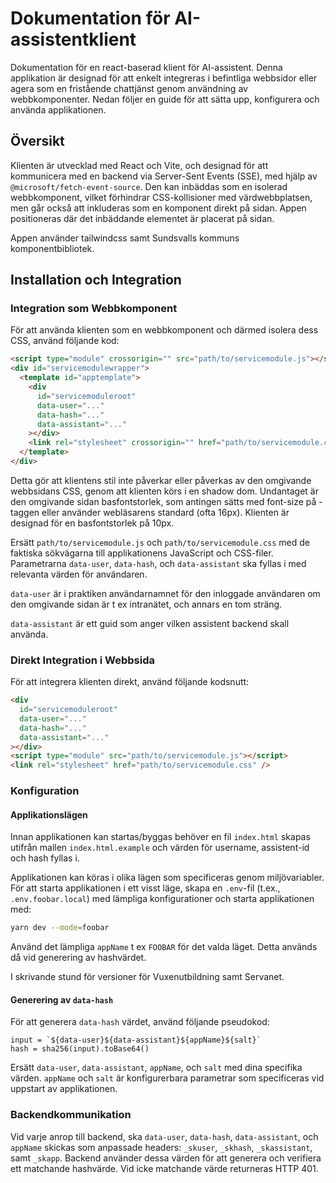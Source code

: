 # Dokumentation för AI-assistentklient

Dokumentation för en react-baserad klient för AI-assistent. Denna applikation är designad för att enkelt integreras i befintliga webbsidor eller agera som en fristående chattjänst genom användning av webbkomponenter. Nedan följer en guide för att sätta upp, konfigurera och använda applikationen.

## Översikt

Klienten är utvecklad med React och Vite, och designad för att kommunicera med en backend via Server-Sent Events (SSE), med hjälp av `@microsoft/fetch-event-source`. Den kan inbäddas som en isolerad webbkomponent, vilket förhindrar CSS-kollisioner med värdwebbplatsen, men går också att inkluderas som en komponent direkt på sidan. Appen positioneras där det inbäddande elementet är placerat på sidan.

Appen använder tailwindcss samt Sundsvalls kommuns komponentbibliotek.

## Installation och Integration

### Integration som Webbkomponent

För att använda klienten som en webbkomponent och därmed isolera dess CSS, använd följande kod:

```html
<script type="module" crossorigin="" src="path/to/servicemodule.js"></script>
<div id="servicemodulewrapper">
  <template id="apptemplate">
    <div
      id="servicemoduleroot"
      data-user="..."
      data-hash="..."
      data-assistant="..."
    ></div>
    <link rel="stylesheet" crossorigin="" href="path/to/servicemodule.css" />
  </template>
</div>
```

Detta gör att klientens stil inte påverkar eller påverkas av den omgivande webbsidans CSS, genom att klienten körs i en shadow dom. Undantaget är den omgivande sidan basfontstorlek, som antingen sätts med font-size på <html>-taggen eller använder webläsarens standard (ofta 16px). Klienten är designad för en basfontstorlek på 10px.

Ersätt `path/to/servicemodule.js` och `path/to/servicemodule.css` med de faktiska sökvägarna till applikationens JavaScript och CSS-filer. Parametrarna `data-user`, `data-hash`, och `data-assistant` ska fyllas i med relevanta värden för användaren.

`data-user` är i praktiken användarnamnet för den inloggade användaren om den omgivande sidan är t ex intranätet, och annars en tom sträng.

`data-assistant` är ett guid som anger vilken assistent backend skall använda.

### Direkt Integration i Webbsida

För att integrera klienten direkt, använd följande kodsnutt:

```html
<div
  id="servicemoduleroot"
  data-user="..."
  data-hash="..."
  data-assistant="..."
></div>
<script type="module" src="path/to/servicemodule.js"></script>
<link rel="stylesheet" href="path/to/servicemodule.css" />
```

### Konfiguration

#### Applikationslägen

Innan applikationen kan startas/byggas behöver en fil `index.html` skapas utifrån mallen `index.html.example` och värden för username, assistent-id och hash fyllas i.

Applikationen kan köras i olika lägen som specificeras genom miljövariabler. För att starta applikationen i ett visst läge, skapa en `.env`-fil (t.ex., `.env.foobar.local`) med lämpliga konfigurationer och starta applikationen med:

```bash
yarn dev --mode=foobar
```

Använd det lämpliga `appName` t ex `FOOBAR` för det valda läget. Detta används då vid generering av hashvärdet.

I skrivande stund för versioner för Vuxenutbildning samt Servanet.

#### Generering av `data-hash`

För att generera `data-hash` värdet, använd följande pseudokod:

```pseudocode
input = `${data-user}${data-assistant}${appName}${salt}`
hash = sha256(input).toBase64()
```

Ersätt `data-user`, `data-assistant`, `appName`, och `salt` med dina specifika värden. `appName` och `salt` är konfigurerbara parametrar som specificeras vid uppstart av applikationen.

### Backendkommunikation

Vid varje anrop till backend, ska `data-user`, `data-hash`, `data-assistant`, och `appName` skickas som anpassade headers: `_skuser`, `_skhash`, `_skassistant`, samt `_skapp`. Backend använder dessa värden för att generera och verifiera ett matchande hashvärde. Vid icke matchande värde returneras HTTP 401.
